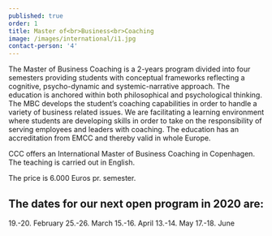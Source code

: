 ```yaml
---
published: true
order: 1
title: Master of<br>Business<br>Coaching
image: /images/international/i1.jpg
contact-person: '4'
---
```


The Master of Business Coaching is a 2-years program divided into four semesters providing students with conceptual frameworks reflecting a cognitive, psycho-dynamic and systemic-narrative approach. The education is anchored within both philosophical and psychological thinking. The MBC develops the student’s coaching capabilities in order to handle a variety of business related issues. We are facilitating a learning environment where students are developing skills in order to take on the responsibility of serving employees and leaders with coaching. The education has an accreditation from EMCC and thereby valid in whole Europe.

CCC offers an International Master of Business Coaching in Copenhagen. The teaching is carried out in English.

The price is 6.000 Euros pr. semester.

## The dates for our next open program in 2020 are: 

19.-20. February
25.-26. March
15.-16. April
13.-14. May
17.-18. June
